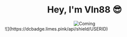 <div align="center">
  <h1 align="center"> Hey, I'm Vln88 😎</h1>
</div>
<div align="center">
    <img src="https://github.com/Vln88/Vln88/assets/128435171/3f60e260-6201-4c0a-9080-bb6d1f2f823f" alt="Coming">
</div>
![](https://dcbadge.limes.pink/api/shield/USERID)
<!--
**Vln88/Vln88** is a ✨ _special_ ✨ repository because its `README.md` (this file) appears on your GitHub profile.

Here are some ideas to get you started:

- 🔭 I’m currently working on ...
- 🌱 I’m currently learning ...
- 👯 I’m looking to collaborate on ...
- 🤔 I’m looking for help with ...
- 💬 Ask me about ...
- 📫 How to reach me: ...
- 😄 Pronouns: ...
- ⚡ Fun fact: ...
-->
